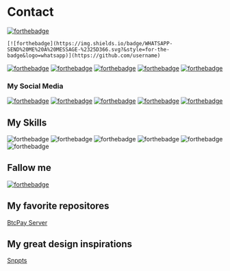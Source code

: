 # Contact

[![forthebadge](https://img.shields.io/badge/WHATSAPP-SEND%20ME%20A%20MESSAGE-%2325D366.svg?&style=for-the-badge&logo=whatsapp)](https://github.com/username)
```
[![forthebadge](https://img.shields.io/badge/WHATSAPP-SEND%20ME%20A%20MESSAGE-%2325D366.svg?&style=for-the-badge&logo=whatsapp)](https://github.com/username)
```

[![forthebadge](https://img.shields.io/badge/spotify-Listen%20with%20me-%231ED760.svg?&style=for-the-badge&logo=spotify)](https://github.com/username)
[![forthebadge](https://img.shields.io/badge/Steam-play%20with%20me-%23000000.svg?&style=for-the-badge&logo=steam)](https://github.com/username)
[![forthebadge](https://img.shields.io/badge/playstation-play%20with%20me-%23003791.svg?&style=for-the-badge&logo=playstation)](https://github.com/username)
[![forthebadge](https://img.shields.io/badge/xbox-play%20with%20me-%23107C10.svg?&style=for-the-badge&logo=xbox)](https://github.com/username)
[![forthebadge](https://img.shields.io/badge/Nintendo%20Switch-play%20with%20me-%23E60012.svg?&style=for-the-badge&logo=nintendo%20switch)](https://github.com/username)

### My Social Media
[![forthebadge](https://img.shields.io/badge/facebook-follow%20me-%231877F2.svg?&style=for-the-badge&logo=facebook)](https://github.com/alexandresanlim)
[![forthebadge](https://img.shields.io/badge/instagram-follow%20me-%23E4405F.svg?&style=for-the-badge&logo=instagram)](https://github.com/alexandresanlim)
[![forthebadge](https://img.shields.io/badge/twitter-follow%20me-%231DA1F2.svg?&style=for-the-badge&logo=twitter)](https://github.com/alexandresanlim)
[![forthebadge](https://img.shields.io/badge/linkedin-follow%20me-%230077B5.svg?&style=for-the-badge&logo=linkedin)](https://github.com/alexandresanlim)
[![forthebadge](https://img.shields.io/badge/youtube-subscribe%20me-%23FF0000.svg?&style=for-the-badge&logo=youtube)](https://github.com/alexandresanlim)

## My Skills
![forthebadge](https://img.shields.io/badge/c%20sharp-%23239120.svg?&style=for-the-badge&logo=c%20sharp)
![forthebadge](https://img.shields.io/badge/xamarin%20forms-%233498DB.svg?&style=for-the-badge&logo=xamarin)
![forthebadge](https://img.shields.io/badge/python-%233776AB.svg?&style=for-the-badge&logo=python)
![forthebadge](https://img.shields.io/badge/html-%23239120.svg?&style=for-the-badge&logo=html5)
![forthebadge](https://img.shields.io/badge/css-%23239120.svg?&style=for-the-badge&logo=css3)
![forthebadge](https://img.shields.io/badge/dotnet-%23239120.svg?&style=for-the-badge&logo=.sharp)


## Fallow me
[![forthebadge](https://img.shields.io/github/followers/alexandresanlim?label=GitHub&style=social)](https://github.com/alexandresanlim)

## My favorite repositores
[BtcPay Server](https://github.com/btcpayserver/btcpayserver)

## My great design inspirations
[Snppts](https://github.com/snpptsdev/snppts)

